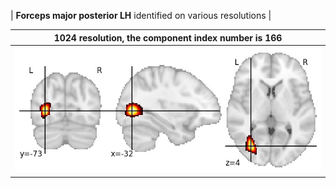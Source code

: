 


| **Forceps major posterior LH** identified on various resolutions |

| 1024 resolution, the component index number is 166|  
|:---:|  
| ![Component 1024](../1024/final/166.jpg "From component 1024: Forceps major posterior LH") |